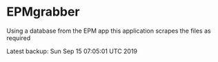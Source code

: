 # EPMgrabber
Using a database from the EPM app this application scrapes the files as required


Latest backup: Sun Sep 15 07:05:01 UTC 2019
